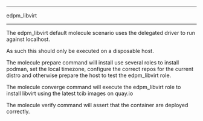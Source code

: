 ************
edpm_libvirt
************

The edpm_libvirt default molecule scenario uses
the delegated driver to run against localhost.

As such this should only be executed on a disposable host.

The molecule prepare command will install use several roles
to install podman, set the local timezone, configure
the correct repos for the current distro and otherwise
prepare the host to test the edpm_libvirt role.

The molecule converge command will execute the edpm_libvirt
role to install libvirt using the latest tcib images on quay.io

The molecule verify command will assert that the container are deployed correctly.
